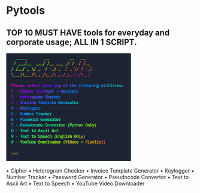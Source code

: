 # Pytools
## TOP **10 MUST HAVE** tools for everyday and corporate usage; **ALL IN 1 SCRIPT.**

<img src="splash.png">

• Cipher 
• Heterogram Checker
• Invoice Template Generator
• Keylogger
• Number Tracker
• Password Generator
• Pseudocode Convertor
• Text to Ascii Art
• Text to Speech 
• YouTube Video Downloader
